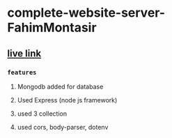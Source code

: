 # complete-website-server-FahimMontasir

## [live link](https://enigmatic-waters-35472.herokuapp.com)

### `features`

1. Mongodb added for database

2. Used Express (node js framework)

3. used 3 collection

4. used cors, body-parser, dotenv
